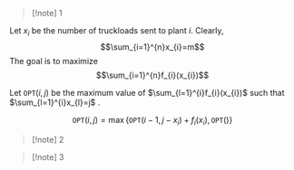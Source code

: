 >[!note] 1

Let $x_{i}$ be the number of truckloads sent to plant $i$. Clearly, $$\sum_{i=1}^{n}x_{i}=m$$The goal is to maximize $$\sum_{i=1}^{n}f_{i}(x_{i})$$

Let $\texttt{OPT}(i,j)$ be the maximum value of $\sum_{l=1}^{i}f_{i}(x_{i})$ such that $\sum_{l=1}^{i}x_{l}=j$ . 

$$\texttt{OPT}(i,j)=\max\{\texttt{OPT}(i-1,j-x_{i})+f_{i}(x_{i}),\texttt{OPT}()\}$$


>[!note] 2



>[!note] 3